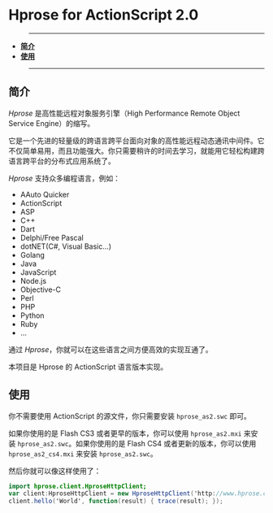 # Hprose for ActionScript 2.0

>---
- **[简介](#简介)**
- **[使用](#使用)**

>---

## 简介

*Hprose* 是高性能远程对象服务引擎（High Performance Remote Object Service Engine）的缩写。

它是一个先进的轻量级的跨语言跨平台面向对象的高性能远程动态通讯中间件。它不仅简单易用，而且功能强大。你只需要稍许的时间去学习，就能用它轻松构建跨语言跨平台的分布式应用系统了。

*Hprose* 支持众多编程语言，例如：

* AAuto Quicker
* ActionScript
* ASP
* C++
* Dart
* Delphi/Free Pascal
* dotNET(C#, Visual Basic...)
* Golang
* Java
* JavaScript
* Node.js
* Objective-C
* Perl
* PHP
* Python
* Ruby
* ...

通过 *Hprose*，你就可以在这些语言之间方便高效的实现互通了。

本项目是 Hprose 的 ActionScript 语言版本实现。

## 使用

你不需要使用 ActionScript 的源文件，你只需要安装 `hprose_as2.swc` 即可。

如果你使用的是 Flash CS3 或者更早的版本，你可以使用 `hprose_as2.mxi` 来安装 `hprose_as2.swc`。如果你使用的是 Flash CS4 或者更新的版本，你可以使用 `hprose_as2_cs4.mxi` 来安装 `hprose_as2.swc`。

然后你就可以像这样使用了：

```ActionScript
import hprose.client.HproseHttpClient;
var client:HproseHttpClient = new HproseHttpClient('http://www.hprose.com/example/');
client.hello('World', function(result) { trace(result); });
```

